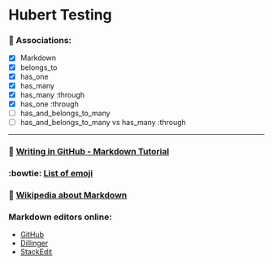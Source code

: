 Hubert Testing
==============

### :necktie: Associations:

- [x] Markdown
- [x] belongs_to
- [x] has_one
- [x] has_many
- [x] has_many :through
- [x] has_one :through
- [ ] has_and_belongs_to_many
- [ ] has_and_belongs_to_many vs has_many :through

---

### :notebook: [Writing in GitHub - Markdown Tutorial](https://help.github.com/categories/writing-on-github/)
### :bowtie: [List of emoji](http://www.emoji-cheat-sheet.com/)
### :book: [Wikipedia about Markdown](https://en.wikipedia.org/wiki/Markdown)
### Markdown editors online:
- [GitHub](http://jbt.github.io/markdown-editor/)
- [Dillinger](http://dillinger.io/)
- [StackEdit](https://stackedit.io/editor)

